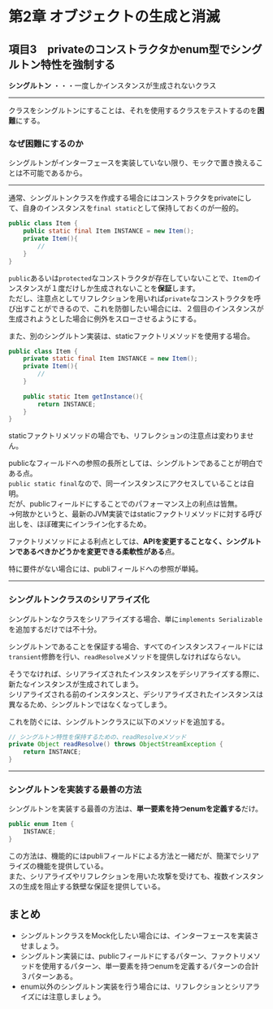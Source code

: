 # 第2章 オブジェクトの生成と消滅

## 項目3　privateのコンストラクタかenum型でシングルトン特性を強制する

**シングルトン** ・・・一度しかインスタンスが生成されないクラス

---

クラスをシングルトンにすることは、それを使用するクラスをテストするのを**困難**にする。

### なぜ困難にするのか

シングルトンがインターフェースを実装していない限り、モックで置き換えることは不可能であるから。

---

通常、シングルトンクラスを作成する場合にはコンストラクタをprivateにして、自身のインスタンスを`final static`として保持しておくのが一般的。

```java
public class Item {
    public static final Item INSTANCE = new Item();
    private Item(){
        // 
    }
}
```

`public`あるいは`protected`なコンストラクタが存在していないことで、`Item`のインスタンスが１度だけしか生成されないことを**保証**します。<br/>
ただし、注意点としてリフレクションを用いれば`private`なコンストラクタを呼び出すことができるので、これを防御したい場合には、２個目のインスタンスが生成されようとした場合に例外をスローさせるようにする。

また、別のシングルトン実装は、staticファクトリメソッドを使用する場合。

```java
public class Item {
    private static final Item INSTANCE = new Item();
    private Item(){
        // 
    }
    
    public static Item getInstance(){
        return INSTANCE;
    }
}
```

staticファクトリメソッドの場合でも、リフレクションの注意点は変わりません。

publicなフィールドへの参照の長所としては、シングルトンであることが明白である点。<br/>
`public static final`なので、同一インスタンスにアクセスしていることは自明。<br/>
だが、publicフィールドにすることでのパフォーマンス上の利点は皆無。<br/>
→何故かというと、最新のJVM実装ではstaticファクトリメソッドに対する呼び出しを、ほぼ確実にインライン化するため。

ファクトリメソッドによる利点としては、**APIを変更することなく、シングルトンであるべきかどうかを変更できる柔軟性がある**点。

特に要件がない場合には、publiフィールドへの参照が単純。

---

### シングルトンクラスのシリアライズ化

シングルトンなクラスをシリアライズする場合、単に`implements Serializable`を追加するだけでは不十分。

シングルトンであることを保証する場合、すべてのインスタンスフィールドには`transient`修飾を行い、`readResolve`メソッドを提供しなければならない。

そうでなければ、シリアライズされたインスタンスをデシリアライズする際に、新たなインスタンスが生成されてしまう。<br/>
シリアライズされる前のインスタンスと、デシリアライズされたインスタンスは異なるため、シングルトンではなくなってしまう。

これを防ぐには、シングルトンクラスに以下のメソッドを追加する。

```java
// シングルトン特性を保持するための、readResolveメソッド
private Object readResolve() throws ObjectStreamException {
    return INSTANCE;
}
```

---

### シングルトンを実装する最善の方法

シングルトンを実装する最善の方法は、**単一要素を持つenumを定義する**だけ。

```java
public enum Item {
    INSTANCE;
}
```

この方法は、機能的にはpubliフィールドによる方法と一緒だが、簡潔でシリアライズの機能を提供している。<br/>
また、シリアライズやリフレクションを用いた攻撃を受けても、複数インスタンスの生成を阻止する鉄壁な保証を提供している。

## まとめ

* シングルトンクラスをMock化したい場合には、インターフェースを実装させましょう。
* シングルトン実装には、publicフィールドにするパターン、ファクトリメソッドを使用するパターン、単一要素を持つenumを定義するパターンの合計３パターンある。
* enum以外のシングルトン実装を行う場合には、リフレクションとシリアライズには注意しましょう。

